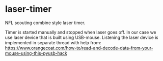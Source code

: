 # laser-timer

NFL scouting combine style laser timer.

Timer is started manually and stopped when laser goes off.
In our case we use laser device that is built using USB-mouse.
Listening the laser device is implemented in separate thread with help from:
https://www.orangecoat.com/how-to/read-and-decode-data-from-your-mouse-using-this-pyusb-hack
